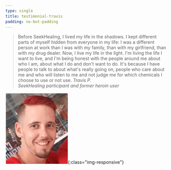 ```yaml
---
type: single
title: testimonial-travis
padding: no-bot-padding
---
```


> Before SeekHealing, I lived my life in the shadows. I kept different parts of myself hidden from everyone in my life: I was a different person at work than I was with my family, than with my girlfriend, than with my drug dealer. Now, I live my life in the light. I'm living the life I want to live, and I'm being honest with the people around me about who I am, about what I do and don't want to do. It's because I have people to talk to about what's really going on, people who care about me and who will listen to me and not judge me for which chemicals I choose to use or not use.
> <cite>Travis P.<br/>SeekHealing participant and former heroin user</cite>

![Travis Headshot](/assets/images/test-travis-headshot.png){:class="img-responsive"}
